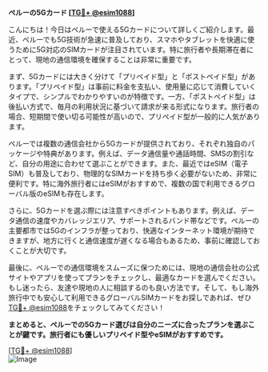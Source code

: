 **ペルーの5Gカード [[TG💪+ @esim1088](https://t.me/s/esim1088)]**

こんにちは！今日はペルーで使える5Gカードについて詳しくご紹介します。最近、ペルーでも5G技術が急速に普及しており、スマホやタブレットを快適に使うために5G対応のSIMカードが注目されています。特に旅行者や長期滞在者にとって、現地の通信環境を確保することは非常に重要です。

まず、5Gカードには大きく分けて「プリペイド型」と「ポストペイド型」があります。「プリペイド型」は事前に料金を支払い、使用量に応じて消費していくタイプで、シンプルでわかりやすいのが特徴です。一方、「ポストペイド型」は後払い方式で、毎月の利用状況に基づいて請求が来る形式になります。旅行者の場合、短期間で使い切る可能性が高いので、プリペイド型が一般的に人気があります。

ペルーでは複数の通信会社から5Gカードが提供されており、それぞれ独自のパッケージや特典があります。例えば、データ通信量や通話時間、SMSの割引など、自分の用途に合わせて選ぶことができます。また、最近ではeSIM（電子SIM）も普及しており、物理的なSIMカードを持ち歩く必要がないため、非常に便利です。特に海外旅行者にはeSIMがおすすめで、複数の国で利用できるグローバル版のeSIMも存在します。

さらに、5Gカードを選ぶ際には注意すべきポイントもあります。例えば、データ通信の速度やカバレッジエリア、サポートされるバンド帯などです。ペルーの主要都市では5Gのインフラが整っており、快適なインターネット環境が期待できますが、地方に行くと通信速度が遅くなる場合もあるため、事前に確認しておくことが大切です。

最後に、ペルーでの通信環境をスムーズに保つためには、現地の通信会社の公式サイトやアプリを使ってプランをチェックし、最適なカードを選んでください。もし迷ったら、友達や現地の人に相談するのも良い方法です。そして、もし海外旅行中でも安心して利用できるグローバルSIMカードをお探しであれば、ぜひ[TG💪+ @esim1088](https://t.me/s/esim1088)をチェックしてみてください！

**まとめると、ペルーでの5Gカード選びは自分のニーズに合ったプランを選ぶことが鍵です。旅行者にも優しいプリペイド型やeSIMがおすすめです。**

[[TG💪+ @esim1088](https://t.me/s/esim1088)]  
![Image](https://i.postimg.cc/Y0z9fWf4/image.png)
